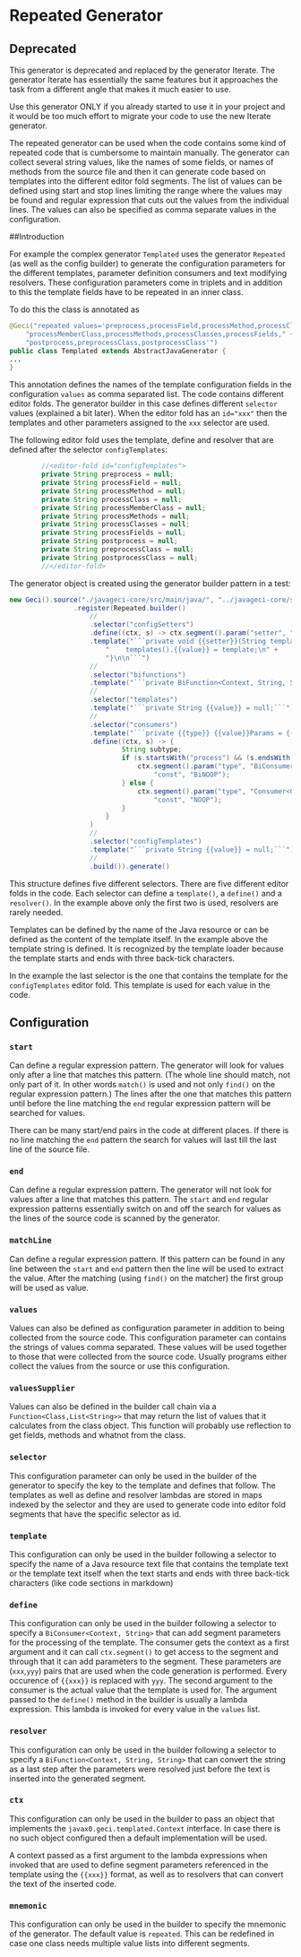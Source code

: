 # Repeated Generator

## Deprecated

This generator is deprecated and replaced by the generator Iterate. The
generator Iterate has essentially the same features but it approaches
the task from a different angle that makes it much easier to use.

Use this generator ONLY if you already started to use it in your project
and it would be too much effort to migrate your code to use the new
Iterate generator.

The repeated generator can be used when the code contains some kind of
repeated code that is cumbersome to maintain manually. The generator can
collect several string values, like the names of some fields, or names
of methods from the source file and then it can generate code based on
templates into the different editor fold segments. The list of values
can be defined using start and stop lines limiting the range where the
values may be found and regular expression that cuts out the values from
the individual lines. The values can also be specified as comma separate
values in the configuration.

##Introduction

For example the complex generator `Templated` uses the generator
`Repeated` (as well as the config builder) to generate the configuration
parameters for the different templates, parameter definition consumers
and text modifying resolvers. These configuration parameters come in
triplets and in addition to this the template fields have to be repeated
in an inner class.

To do this the class is annotated as

```java
@Geci("repeated values='preprocess,processField,processMethod,processClass," +
    "processMemberClass,processMethods,processClasses,processFields," +
    "postprocess,preprocessClass,postprocessClass'")
public class Templated extends AbstractJavaGenerator {
...
}
```

This annotation defines the names of the template configuration fields
in the configuration `values` as comma separated list. The code contains
different editor folds. The generator builder in this case defines
different `selector` values (explained a bit later). When the editor
fold has an `id="xxx"` then the templates and other parameters assigned
to the `xxx` selector are used.

The following editor fold uses the template, define and resolver that
are defined after the selector `configTemplates`:

```java
        //<editor-fold id="configTemplates">
        private String preprocess = null;
        private String processField = null;
        private String processMethod = null;
        private String processClass = null;
        private String processMemberClass = null;
        private String processMethods = null;
        private String processClasses = null;
        private String processFields = null;
        private String postprocess = null;
        private String preprocessClass = null;
        private String postprocessClass = null;
        //</editor-fold>
```

The generator object is created using the generator builder pattern in a
test:


```java
new Geci().source("./javageci-core/src/main/java/", "../javageci-core/src/main/java/")
                .register(Repeated.builder()
                    //
                    .selector("configSetters")
                    .define((ctx, s) -> ctx.segment().param("setter", "set" + CaseTools.ucase(s)))
                    .template("```private void {{setter}}(String template) {\n" +
                        "    templates().{{value}} = template;\n" +
                        "}\n\n```")
                    //
                    .selector("bifunctions")
                    .template("```private BiFunction<Context, String, String> {{value}}Resolv = BiFuNOOP;```")
                    //
                    .selector("templates")
                    .template("```private String {{value}} = null;```")
                    //
                    .selector("consumers")
                    .template("```private {{type}} {{value}}Params = {{const}};```")
                    .define((ctx, s) -> {
                            String subtype;
                            if (s.startsWith("process") && (s.endsWith(subtype = "Field") || s.endsWith(subtype = "Method") || s.endsWith(subtype = "Class"))) {
                                ctx.segment().param("type", "BiConsumer<Context, " + subtype + ">",
                                    "const", "BiNOOP");
                            } else {
                                ctx.segment().param("type", "Consumer<Context>",
                                    "const", "NOOP");
                            }
                        }
                    )
                    //
                    .selector("configTemplates")
                    .template("```private String {{value}} = null;```")
                    //
                    .build()).generate()
```
This structure defines five different selectors. There are five
different editor folds in the code. Each selector can define a
`template()`, a `define()` and a `resolver()`. In the example above only
the first two is used, resolvers are rarely needed.

Templates can be defined by the name of the Java resource or can be
defined as the content of the template itself. In the example above the
template string is defined. It is recognized by the template loader
because the template starts and ends with three back-tick characters.

In the example the last selector is the one that contains the template
for the `configTemplates` editor fold. This template is used for each
value in the code.

## Configuration

### `start`

Can define a regular expression pattern. The generator will look for
values only after a line that matches this pattern. (The whole line
should match, not only part of it. In other words `match()` is used and
not only `find()` on the regular expression pattern.) The lines after
the one that matches this pattern until before the line matching the
`end` regular expression pattern will be searched for values.

There can be many start/end pairs in the code at different places. If
there is no line matching the `end` pattern the search for values will
last till the last line of the source file.

### `end`

Can define a regular expression pattern. The generator will not look for
values after a line that matches this pattern. The `start` and `end`
regular expression patterns essentially switch on and off the search for
values as the lines of the source code is scanned by the generator.

### `matchLine`

Can define a regular expression pattern. If this pattern can be found in
any line between the `start` and `end` pattern then the line will be
used to extract the value. After the matching (using `find()` on the
matcher) the first group will be used as value.

### `values`

Values can also be defined as configuration parameter in addition to
being collected from the source code. This configuration parameter can
contains the strings of values comma separated. These values will be
used together to those that were collected from the source code. Usually
programs either collect the values from the source or use this
configuration.

### `valuesSupplier`

Values can also be defined in the builder call chain via a
`Function<Class,List<String>>` that may return the list of values that
it calculates from the class object. This function will probably use
reflection to get fields, methods and whatnot from the class.

### `selector`

This configuration parameter can only be used in the builder of the
generator to specify the key to the template and defines that follow.
The templates as well as define and resolver lambdas are stored in maps
indexed by the selector and they are used to generate code into editor
fold segments that have the specific selector as id.

### `template`

This configuration can only be used in the builder following a selector
to specify the name of a Java resource text file that contains the
template text or the template text itself when the text starts and ends
with three back-tick characters (like code sections in markdown)

### `define`

This configuration can only be used in the builder following a selector
to specify a `BiConsumer<Context, String>` that can add segment
parameters for the processing of the template. The consumer gets the
context as a first argument and it can call `ctx.segment()` to get
access to the segment and through that it can add parameters to the
segment. These parameters are (`xxx`,`yyy`) pairs that are used when the
code generation is performed. Every occurence of `{{xxx}}` is replaced
with `yyy`. The second argument to the consumer is the actual value that
the template is used for. The argument passed to the `define()` method
in the builder is usually a lambda expression. This lambda is invoked
for every value in the `values` list.

### `resolver`

This configuration can only be used in the builder following a selector
to specify a `BiFunction<Context, String, String>` that can convert the
string as a last step after the parameters were resolved just before the
text is inserted into the generated segment.

### `ctx`

This configuration can only be used in the builder to pass an object
that implements the `javax0.geci.templated.Context` interface. In case
there is no such object configured then a default implementation will be
used.

A context passed as a first argument to the lambda expressions when
invoked that are used to define segment parameters referenced in the
template using the `{{xxx}}` format, as well as to resolvers that can
convert the text of the inserted code.

### `mnemonic`

This configuration can only be used in the builder to specify the
mnemonic of the generator. The default value is `repeated`. This can be
redefined in case one class needs multiple value lists into different
segments. 
